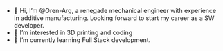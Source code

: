 - 👋 Hi, I’m @Oren-Arg, a renegade mechanical engineer with experience in additive manufacturing. Looking forward to start my career as a SW developer.
- 👀 I’m interested in 3D printing and coding
- 🌱 I’m currently learning Full Stack development.

<!---
Oren-Arg/Oren-Arg is a ✨ special ✨ repository because its `README.md` (this file) appears on your GitHub profile.
You can click the Preview link to take a look at your changes.
--->
